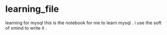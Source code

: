 # learning_file
learning for mysql
this is the notebook for me to learn mysql .
i use the soft of xmind to write it .

